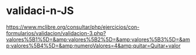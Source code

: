 # validaci-n-JS
https://www.mclibre.org/consultar/php/ejercicios/con-formularios/validacion/validacion-3.php?valores%5B1%5D=&amp;valores%5B2%5D=&amp;valores%5B3%5D=&amp;valores%5B4%5D=&amp;numeroValores=4&amp;quitar=Quitar+valor

